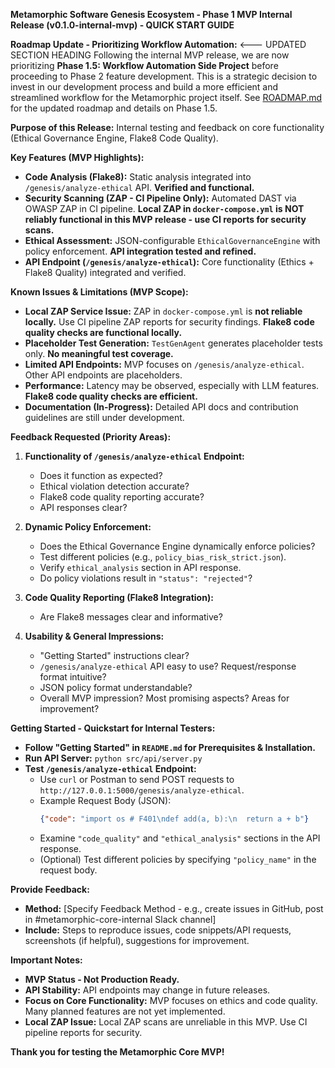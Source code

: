 **Metamorphic Software Genesis Ecosystem - Phase 1 MVP Internal Release (v0.1.0-internal-mvp) - QUICK START GUIDE**

**Roadmap Update - Prioritizing Workflow Automation:** <--- UPDATED SECTION HEADING
Following the internal MVP release, we are now prioritizing **Phase 1.5: Workflow Automation Side Project** before proceeding to Phase 2 feature development. This is a strategic decision to invest in our development process and build a more efficient and streamlined workflow for the Metamorphic project itself.  See [ROADMAP.md](ROADMAP.md) for the updated roadmap and details on Phase 1.5.

**Purpose of this Release:** Internal testing and feedback on core functionality (Ethical Governance Engine, Flake8 Code Quality).

**Key Features (MVP Highlights):**

*   **Code Analysis (Flake8):** Static analysis integrated into `/genesis/analyze-ethical` API. **Verified and functional.**
*   **Security Scanning (ZAP - CI Pipeline Only):** Automated DAST via OWASP ZAP in CI pipeline. **Local ZAP in `docker-compose.yml` is NOT reliably functional in this MVP release - use CI reports for security scans.**
*   **Ethical Assessment:** JSON-configurable `EthicalGovernanceEngine` with policy enforcement. **API integration tested and refined.**
*   **API Endpoint (`/genesis/analyze-ethical`):** Core functionality (Ethics + Flake8 Quality) integrated and verified.

**Known Issues & Limitations (MVP Scope):**

*   **Local ZAP Service Issue:** ZAP in `docker-compose.yml` is **not reliable locally.** Use CI pipeline ZAP reports for security findings. **Flake8 code quality checks are functional locally.**
*   **Placeholder Test Generation:** `TestGenAgent` generates placeholder tests only. **No meaningful test coverage.**
*   **Limited API Endpoints:** MVP focuses on `/genesis/analyze-ethical`. Other API endpoints are placeholders.
*   **Performance:** Latency may be observed, especially with LLM features. **Flake8 code quality checks are efficient.**
*   **Documentation (In-Progress):** Detailed API docs and contribution guidelines are still under development.

**Feedback Requested (Priority Areas):**

1.  **Functionality of `/genesis/analyze-ethical` Endpoint:**
    *   Does it function as expected?
    *   Ethical violation detection accurate?
    *   Flake8 code quality reporting accurate?
    *   API responses clear?

2.  **Dynamic Policy Enforcement:**
    *   Does the Ethical Governance Engine dynamically enforce policies?
    *   Test different policies (e.g., `policy_bias_risk_strict.json`).
    *   Verify `ethical_analysis` section in API response.
    *   Do policy violations result in `"status": "rejected"`?

3.  **Code Quality Reporting (Flake8 Integration):**
    *   Are Flake8 messages clear and informative?

4.  **Usability & General Impressions:**
    *   "Getting Started" instructions clear?
    *   `/genesis/analyze-ethical` API easy to use? Request/response format intuitive?
    *   JSON policy format understandable?
    *   Overall MVP impression? Most promising aspects? Areas for improvement?

**Getting Started - Quickstart for Internal Testers:**

*   **Follow "Getting Started" in `README.md` for Prerequisites & Installation.**
*   **Run API Server:** `python src/api/server.py`
*   **Test `/genesis/analyze-ethical` Endpoint:**
    *   Use `curl` or Postman to send POST requests to `http://127.0.0.1:5000/genesis/analyze-ethical`.
    *   Example Request Body (JSON):
        ```json
        {"code": "import os # F401\ndef add(a, b):\n  return a + b"}
        ```
    *   Examine `"code_quality"` and `"ethical_analysis"` sections in the API response.
    *   (Optional) Test different policies by specifying `"policy_name"` in the request body.

**Provide Feedback:**

*   **Method:** [Specify Feedback Method - e.g., create issues in GitHub, post in #metamorphic-core-internal Slack channel]
*   **Include:** Steps to reproduce issues, code snippets/API requests, screenshots (if helpful), suggestions for improvement.

**Important Notes:**

*   **MVP Status - Not Production Ready.**
*   **API Stability:** API endpoints may change in future releases.
*   **Focus on Core Functionality:** MVP focuses on ethics and code quality. Many planned features are not yet implemented.
*   **Local ZAP Issue:** Local ZAP scans are unreliable in this MVP. Use CI pipeline reports for security.

**Thank you for testing the Metamorphic Core MVP!**